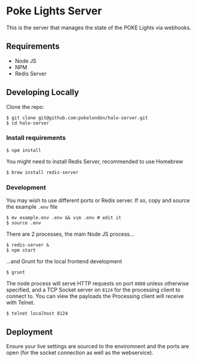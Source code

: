 # Poke Lights Server
This is the server that manages the state of the POKE Lights via webhooks.

## Requirements
- Node JS
- NPM
- Redis Server

## Developing Locally
Clone the repo:

```
$ git clone git@github.com:pokelondon/halo-server.git
$ cd halo-server
```
### Install requirements
```
$ npm install
```
You might need to install Redis Server, recommended to use Homebrew

```
$ brew install redis-server
```
### Development
You may wish to use different ports or Redis server. If so, copy and source the example `.env` file

```
$ mv example.env .env && vim .env # edit it
$ source .env
```
There are 2 processes, the main Node JS process...

```
$ redis-server &
$ npm start
```
...and Grunt for the local frontend development

```
$ grunt
```
The node process will serve HTTP requests on port `8080` unless otherwise specified, and a TCP Socket server on `8124` for the processing client to connect to. You can view the payloads the Processing client will receive with Telnet.

```
$ telnet localhost 8124
```

## Deployment
Ensure your live settings are sourced to the enviromnent and the ports are open (for the socket connection as well as the webservice).
